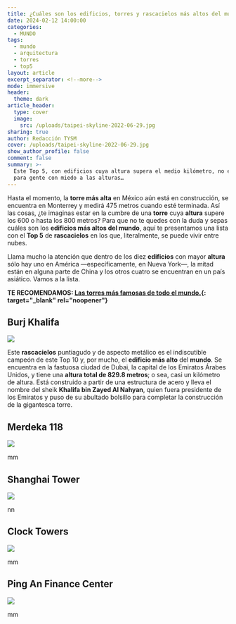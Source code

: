 ```yaml
---
title: ¿Cuáles son los edificios, torres y rascacielos más altos del mundo?
date: 2024-02-12 14:00:00
categories:
  - MUNDO
tags:
  - mundo
  - arquitectura
  - torres
  - top5
layout: article
excerpt_separator: <!--more-->
mode: immersive
header:
  theme: dark
article_header:
  type: cover
  image:
    src: /uploads/taipei-skyline-2022-06-29.jpg
sharing: true
author: Redacción TYSM
cover: /uploads/taipei-skyline-2022-06-29.jpg
show_author_profile: false
comment: false
summary: >-
  Este Top 5, con edificios cuya altura supera el medio kilómetro, no es apto
  para gente con miedo a las alturas…
---
```

Hasta el momento, la **torre más alta** en México aún está en construcción, se encuentra en Monterrey y medirá 475 metros cuando esté terminada. Así las cosas, ¿te imaginas estar en la cumbre de una **torre** cuya **altura** supere los 600 o hasta los 800 metros? Para que no te quedes con la duda y sepas cuáles son los&nbsp;**edificios más altos del mundo**, aquí te presentamos una lista con el **Top 5** de **rascacielos** en los que, literalmente, se puede vivir entre nubes.

Llama mucho la atención que dentro de los diez **edificios** con mayor **altura** sólo hay uno en América —específicamente, en Nueva York—, la mitad están en alguna parte de China y los otros cuatro se encuentran en un país asiático. Vamos a la lista.

**TE RECOMENDAMOS: [Las torres más famosas de todo el mundo.](https://blog.tonoysumariachi.com/mundo/2022/07/28/las-torres-mas-famosas-de-todo-el-mundo.html){: target="_blank" rel="noopener"}**

## Burj Khalifa

![](https://upload.wikimedia.org/wikipedia/en/thumb/9/93/Burj_Khalifa.jpg/585px-Burj_Khalifa.jpg)

Este **rascacielos** puntiagudo y de aspecto metálico es el indiscutible campeón de este Top 10 y, por mucho, el **edificio más alto** del **mundo**. Se encuentra en la fastuosa ciudad de Dubai, la capital de los Emiratos Árabes Unidos, y tiene una **altura total de 829.8 metros**; o sea, casi un kilómetro de altura. Está construido a partir de una estructura de acero y lleva el nombre del sheik&nbsp;**Khalifa bin Zayed Al Nahyan**, quien fuera presidente de los Emiratos y puso de su abultado bolsillo para completar la construcción de la gigantesca torre.

## Merdeka 118

![](https://upload.wikimedia.org/wikipedia/commons/thumb/e/ec/Views_of_the_Merdeka_118_from_Kuala_Lumpur_Tower.jpg/576px-Views_of_the_Merdeka_118_from_Kuala_Lumpur_Tower.jpg)

mm

## Shanghai Tower

![](https://upload.wikimedia.org/wikipedia/commons/thumb/f/fb/Shanghai_-_Shanghai_Tower_-_0002.jpg/1024px-Shanghai_-_Shanghai_Tower_-_0002.jpg)

nn

## Clock Towers

![](https://upload.wikimedia.org/wikipedia/en/thumb/f/f4/Abraj-al-Bait-Towers.JPG/768px-Abraj-al-Bait-Towers.JPG)

mm

## Ping An Finance Center

![](https://upload.wikimedia.org/wikipedia/commons/thumb/f/f2/Commercial_area_of_futian_to_east2020_%284to3%29.jpg/767px-Commercial_area_of_futian_to_east2020_%284to3%29.jpg)

mm
